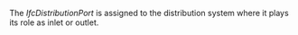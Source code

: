 The _IfcDistributionPort_ is assigned to the distribution system where it plays its role as inlet or outlet.
